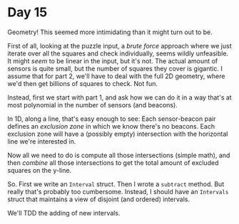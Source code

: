 # Day 15
Geometry! This seemed more intimidating than it might turn out to be.

First of all, looking at the puzzle input, a _brute force_ approach where we 
just iterate over all the squares and check individually, seems wildly 
unfeasible. It might _seem_ to be linear in the input, but it's not. The 
actual amount of sensors is quite small, but the number of squares they cover 
is gigantic. I assume that for part 2, we'll have to deal with the full 2D 
geometry, where we'd then get billions of squares to check. Not fun.

Instead, first we start with part 1, and ask how we can do it in a way that's 
at most polynomial in the number of sensors (and beacons). 

In 1D, along a line, that's easy enough to see: Each sensor-beacon pair defines 
an _exclusion zone_ in which we know there's no beacons. Each exclusion zone 
will have a (possibly empty) intersection with the horizontal line we're interested in. 

Now all we need to do is compute all those intersections (simple math), and then 
_combine_ all those intersections to get the total amount of excluded squares on the 
y-line.

So. First we write an `Interval` struct. Then I wrote a `subtract` method. But really 
that's probably too cumbersome. Instead, I should have an `Intervals` struct that 
maintains a view of disjoint (and ordered) intervals.

We'll TDD the adding of new intervals.